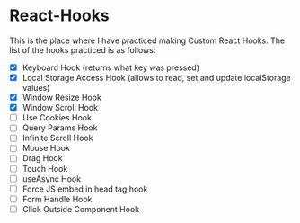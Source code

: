 # React-Hooks

This is the place where I have practiced making Custom React Hooks.
The list of the hooks practiced is as follows:
  - [x] Keyboard Hook (returns what key was pressed)
  - [x] Local Storage Access Hook (allows to read, set and update localStorage values)
  - [x] Window Resize Hook
  - [x] Window Scroll Hook
  - [ ] Use Cookies Hook
  - [ ] Query Params Hook
  - [ ] Infinite Scroll Hook
  - [ ] Mouse Hook
  - [ ] Drag Hook
  - [ ] Touch Hook
  - [ ] useAsync Hook
  - [ ] Force JS embed in head tag hook
  - [ ] Form Handle Hook
  - [ ] Click Outside Component Hook